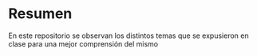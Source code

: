 # Resumen
En este repositorio se observan los distintos temas que se expusieron en clase para una mejor comprensión del mismo 
